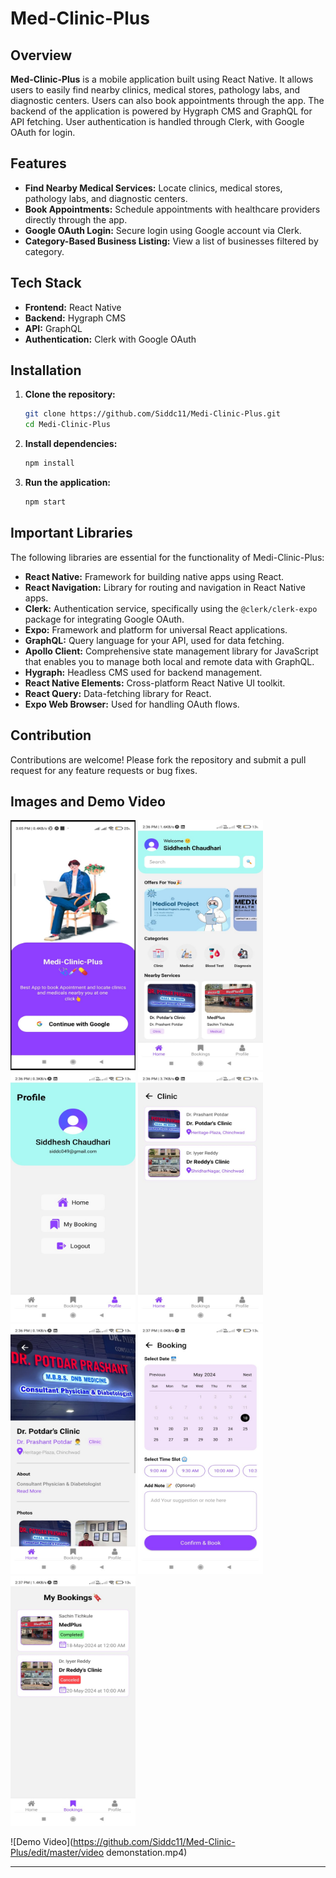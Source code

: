 # Med-Clinic-Plus

## Overview
**Med-Clinic-Plus** is a mobile application built using React Native. It allows users to easily find nearby clinics, medical stores, pathology labs, and diagnostic centers. Users can also book appointments through the app. The backend of the application is powered by Hygraph CMS and GraphQL for API fetching. User authentication is handled through Clerk, with Google OAuth for login.

## Features
- **Find Nearby Medical Services:** Locate clinics, medical stores, pathology labs, and diagnostic centers.
- **Book Appointments:** Schedule appointments with healthcare providers directly through the app.
- **Google OAuth Login:** Secure login using Google account via Clerk.
- **Category-Based Business Listing:** View a list of businesses filtered by category.

## Tech Stack
- **Frontend:** React Native
- **Backend:** Hygraph CMS
- **API:** GraphQL
- **Authentication:** Clerk with Google OAuth

## Installation
1. **Clone the repository:**
   ```sh
   git clone https://github.com/Siddc11/Medi-Clinic-Plus.git
   cd Medi-Clinic-Plus
   ```

2. **Install dependencies:**
   ```sh
   npm install
   ```

3. **Run the application:**
   ```sh
   npm start
   ```

## Important Libraries
The following libraries are essential for the functionality of Medi-Clinic-Plus:

- **React Native:** Framework for building native apps using React.
- **React Navigation:** Library for routing and navigation in React Native apps.
- **Clerk:** Authentication service, specifically using the `@clerk/clerk-expo` package for integrating Google OAuth.
- **Expo:** Framework and platform for universal React applications.
- **GraphQL:** Query language for your API, used for data fetching.
- **Apollo Client:** Comprehensive state management library for JavaScript that enables you to manage both local and remote data with GraphQL.
- **Hygraph:** Headless CMS used for backend management.
- **React Native Elements:** Cross-platform React Native UI toolkit.
- **React Query:** Data-fetching library for React.
- **Expo Web Browser:** Used for handling OAuth flows.

## Contribution
Contributions are welcome! Please fork the repository and submit a pull request for any feature requests or bug fixes.

## Images and Demo Video 
<div>
    <img src="Login.jpg" alt="Login Screen" width="200" height="400">
    <img src="HomeScreen.jpg" alt="Home Screen" width="200" height="400">
    <img src="ProfileScreen.jpg" alt="Profile Screen" width="200" height="400">
    <img src="ServicesList.jpg" alt="Services List Screen" width="200" height="400">
</div>
<div>
    <img src="ServiceDetailed.jpg" alt="Service Detailed Screen" width="200" height="400">
    <img src="BookingScreen.jpg" alt="Booking Screen" width="200" height="400">
    <img src="MyBookingScreen.jpg" alt="My Booking Screen" width="200" height="400">
</div>

![Demo Video](https://github.com/Siddc11/Med-Clinic-Plus/edit/master/video demonstation.mp4)

---
